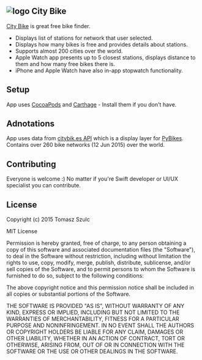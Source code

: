 ## ![logo](https://raw.githubusercontent.com/tomkowz/citybike-app/master/CityBike/Images.xcassets/AppIcon.appiconset/29%402x.png?token=ACMkyf4WzL7lFUx8o1f3V5cFpfqKfaelks5Vq_5bwA%3D%3D) City Bike
[City Bike](http://citybike.szulctomasz.com) is great free bike finder.

- Displays list of stations for network that user selected. 
- Displays how many bikes is free and provides details about stations. 
- Supports almost 200 cities over the world.
- Apple Watch app presents up to 5 closest stations, displays distance to them and how many free bikes there is.
- iPhone and Apple Watch have also in-app stopwatch functionality.

## Setup
App uses [CocoaPods](https://cocoapods.org) and [Carthage](https://github.com/Carthage/Carthage) - Install them if you don't have.


## Adnotations
App uses data from [citybik.es API](http://api.citybik.es/v2/) which is a display layer for [PyBikes](https://github.com/eskerda/pybikes). Contains over 260 bike networks (12 Jun 2015) over the world.


## Contributing
Everyone is welcome :) No matter if you're Swift developer or UI/UX specialist you can contribute.

## License

Copyright (c) 2015 Tomasz Szulc

MIT License

Permission is hereby granted, free of charge, to any person obtaining
a copy of this software and associated documentation files (the
"Software"), to deal in the Software without restriction, including
without limitation the rights to use, copy, modify, merge, publish,
distribute, sublicense, and/or sell copies of the Software, and to
permit persons to whom the Software is furnished to do so, subject to
the following conditions:

The above copyright notice and this permission notice shall be
included in all copies or substantial portions of the Software.

THE SOFTWARE IS PROVIDED "AS IS", WITHOUT WARRANTY OF ANY KIND,
EXPRESS OR IMPLIED, INCLUDING BUT NOT LIMITED TO THE WARRANTIES OF
MERCHANTABILITY, FITNESS FOR A PARTICULAR PURPOSE AND
NONINFRINGEMENT. IN NO EVENT SHALL THE AUTHORS OR COPYRIGHT HOLDERS BE
LIABLE FOR ANY CLAIM, DAMAGES OR OTHER LIABILITY, WHETHER IN AN ACTION
OF CONTRACT, TORT OR OTHERWISE, ARISING FROM, OUT OF OR IN CONNECTION
WITH THE SOFTWARE OR THE USE OR OTHER DEALINGS IN THE SOFTWARE.
